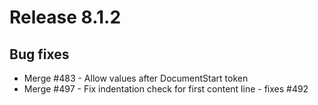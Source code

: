 # Release 8.1.2

## Bug fixes

- Merge #483 - Allow values after DocumentStart token
- Merge #497 - Fix indentation check for first content line - fixes #492
